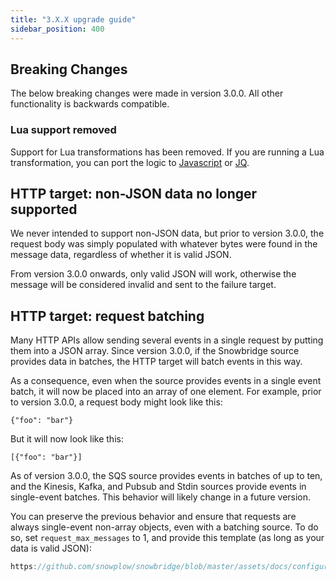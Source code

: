 ```yaml
---
title: "3.X.X upgrade guide"
sidebar_position: 400
---
```


## Breaking Changes

The below breaking changes were made in version 3.0.0. All other functionality is backwards compatible.

### Lua support removed

Support for Lua transformations has been removed. If you are running a Lua transformation, you can port the logic to [Javascript](/docs/api-reference/snowbridge/configuration/transformations/custom-scripts/javascript-configuration/index.md) or [JQ](/docs/api-reference/snowbridge/configuration/transformations/builtin/jq.md).

## HTTP target: non-JSON data no longer supported

We never intended to support non-JSON data, but prior to version 3.0.0, the request body was simply populated with whatever bytes were found in the message data, regardless of whether it is valid JSON.

From version 3.0.0 onwards, only valid JSON will work, otherwise the message will be considered invalid and sent to the failure target.

## HTTP target: request batching

Many HTTP APIs allow sending several events in a single request by putting them into a JSON array. Since version 3.0.0, if the Snowbridge source provides data in batches, the HTTP target will batch events in this way.

As a consequence, even when the source provides events in a single event batch, it will now be placed into an array of one element. For example, prior to version 3.0.0, a request body might look like this:

```
{"foo": "bar"}
```

But it will now look like this:

```
[{"foo": "bar"}]
```

As of version 3.0.0, the SQS source provides events in batches of up to ten, and the Kinesis, Kafka, and Pubsub and Stdin sources provide events in single-event batches. This behavior will likely change in a future version.

You can preserve the previous behavior and ensure that requests are always single-event non-array objects, even with a batching source. To do so, set `request_max_messages` to 1, and provide this template (as long as your data is valid JSON):

```go reference
https://github.com/snowplow/snowbridge/blob/master/assets/docs/configuration/targets/http-template-unwrap-example.file
```
